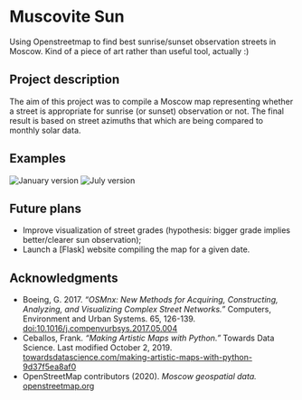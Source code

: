 # Muscovite Sun
 Using Openstreetmap to find best sunrise/sunset observation streets in Moscow. Kind of a piece of art rather than useful tool, actually :)

 ## Project description
 The aim of this project was to compile a Moscow map representing whether a street is appropriate for sunrise (or sunset) observation or not. The final result is based on street azimuths that which are being compared to monthly solar data.

 ## Examples
![January version](https://upload.wikimedia.org/wikipedia/commons/4/4f/Map_January.png)
![July version](https://upload.wikimedia.org/wikipedia/commons/1/16/Map_July.png)

 ## Future plans
 - Improve visualization of street grades (hypothesis: bigger grade implies better/clearer sun observation);
 - Launch a [Flask] website compiling the map for a given date.

 ## Acknowledgments
 - Boeing, G. 2017. *“OSMnx: New Methods for Acquiring, Constructing, Analyzing, and Visualizing Complex Street Networks.”* Computers, Environment and Urban Systems. 65, 126-139. [doi:10.1016/j.compenvurbsys.2017.05.004](https://doi.org/10.1016/j.compenvurbsys.2017.05.004)
 - Ceballos, Frank. *“Making Artistic Maps with Python.”* Towards Data Science. Last modified October 2, 2019. [towardsdatascience.com/making-artistic-maps-with-python-9d37f5ea8af0](https://towardsdatascience.com/making-artistic-maps-with-python-9d37f5ea8af0)
- OpenStreetMap contributors (2020). *Moscow geospatial data.* [openstreetmap.org](https://www.openstreetmap.org)

